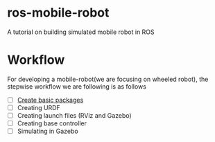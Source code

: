 # ros-mobile-robot
A tutorial on building simulated mobile robot in ROS

# Workflow
For developing a mobile-robot(we are focusing on wheeled robot), the stepwise workflow we are following is as follows

- [ ] [Create basic packages](doc/create_ros_package.md)
- [ ] Creating URDF
- [ ] Creating launch files (RViz and Gazebo)
- [ ] Creating base controller
- [ ] Simulating in Gazebo
